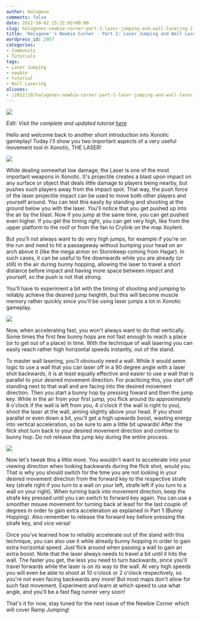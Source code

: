 ```yaml
---
author: Halogene
comments: false
date: 2012-10-02 15:32:02+00:00
slug: halogenes-newbie-corner-part-2-laser-jumping-and-wall-lasering-2
title: 'Halogene''s Newbie Corner - Part 2: Laser Jumping and Wall Lasering'
wordpress_id: 2957
categories:
- Community
- Tutorials
tags:
- Laser Jumping
- newbie
- tutorial
- Wall Lasering
aliases:
- /2012/10/halogenes-newbie-corner-part-2-laser-jumping-and-wall-lasering-2
---
```


[![](/m/uploads/2012/09/newbie-corner-banner2-800x239.png)](/m/uploads/2012/09/newbie-corner-banner2-800x239.png)

*Edit: Visit the complete and updated tutorial [here](/guide)*

Hello and welcome back to another short introduction into Xonotic gameplay! Today I'll show you two important aspects of a very useful movement tool in Xonotic, THE LASER!

[![](/m/uploads/2012/09/lj400x2003.png)](/m/uploads/2012/09/lj400x200.png)

While dealing somewhat low damage, the Laser is one of the most important weapons in Xonotic. It's projectile creates a blast upon impact on any surface or object that deals little damage to players being nearby, but pushes such players away from the impact spot. That way, the push force of the laser projectile impact can be used to move both other players and yourself around. You can test this easily by standing and shooting at the ground below you with the laser. You'll notice that you get pushed up into the air by the blast. Now if you jump at the same time, you can get pushed even higher. If you get the timing right, you can get very high, like from the upper platform to the roof or from the fan to Crylink on the map Xoylent.

But you'll not always want to do very high jumps, for example if you're on the run and need to hit a passageway without bumping your head on an arch above it (like the mega armor on Stormkeep coming from Hagar). In such cases, it can be useful to fire downwards while you are already (or still) in the air during bunny hopping, allowing the laser to travel a short distance before impact and having more space between impact and yourself, so the push is not that strong.

You'll have to experiment a bit with the timing of shooting and jumping to reliably achieve the desired jump heighth, but this will become muscle memory rather quickly since you'll be using laser jumps a lot in Xonotic gameplay.

[![](/m/uploads/2012/09/wall-lasering480x171.png)](/m/uploads/2012/09/wall-lasering480x171.png)

Now, when accelerating fast, you won't always want to do that vertically. Some times the first few bunny hops are not fast enough to reach a place (or to get out of a place) in time. With the technique of wall lasering you can easily reach rather high horizontal speeds instantly, out of the stand.

To master wall lasering, you'll obviously need a wall. While it would seem logic to use a wall that you can laser off in a 90 degree angle with a laser shot backwards, it is at least equally effective and easier to use a wall that is parallel to your desired movement direction. For practicing this, you start off standing next to that wall and are facing into the desired movement direction. Then you start a bunny hop by pressing foward and then the jump key. While in the air from your first jump, you flick around (to approximately 8 o'clock if the wall is left from you, 4 o'clock if the wall is right to you), shoot the laser at the wall, aiming slightly above your head. If you shoot parallel or even down a bit, you'll get a high upwards boost, wasting energy into vertical acceleration, so be sure to aim a little bit upwards! After the flick shot turn back to your desired movement direction and contine to bunny hop. Do not release the jump key during the entire process.

[![](/m/uploads/2012/09/wall-lasering-comic-800x1671.png)](/m/uploads/2012/09/wall-lasering-comic-800x1671.png)

Now let's tweak this a little more. You wouldn't want to accelerate into your viewing direction when looking backwards during the flick shot, would you. That is why you should switch for the time you are not looking in your desired movement direction from the forward key to the respective strafe key (strafe right if you turn to a wall on your left, strafe left if you turn to a wall on your right). When turning back into movement direction, keep the strafe key pressed until you can switch to forward key again. You can use a smoother mouse movement for turning back at least for the last couple of degrees in order to gain extra acceleration as explained in Part 1 (Bunny Hopping). Also remember to release the forward key before pressing the strafe key, and vice versa!

Once you've learned how to reliably accelerate out of the stand with this technique, you can also use it while already bunny hopping in order to gain extra horizontal speed. Just flick around when passing a wall to gain an extra boost. Note that the laser always needs to travel a bit until it hits the wall. The faster you get, the less you need to turn backwards, since you'll travel forwards while the laser is on its way to the wall. At very high speeds you will even be able to shoot at 10 o'clock or 2 o'clock respectively, so you're not even facing backwards any more! But most maps don't allow for such fast movement. Experiment and learn at which speed to use what angle, and you'll be a fast flag runner very soon!

That's it for now, stay tuned for the next issue of the Newbie Corner which will cover Ramp Jumping!
